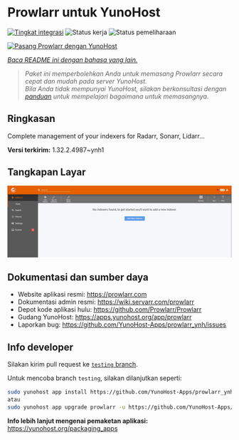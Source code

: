 <!--
N.B.: README ini dibuat secara otomatis oleh <https://github.com/YunoHost/apps/tree/master/tools/readme_generator>
Ini TIDAK boleh diedit dengan tangan.
-->

# Prowlarr untuk YunoHost

[![Tingkat integrasi](https://apps.yunohost.org/badge/integration/prowlarr)](https://ci-apps.yunohost.org/ci/apps/prowlarr/)
![Status kerja](https://apps.yunohost.org/badge/state/prowlarr)
![Status pemeliharaan](https://apps.yunohost.org/badge/maintained/prowlarr)

[![Pasang Prowlarr dengan YunoHost](https://install-app.yunohost.org/install-with-yunohost.svg)](https://install-app.yunohost.org/?app=prowlarr)

*[Baca README ini dengan bahasa yang lain.](./ALL_README.md)*

> *Paket ini memperbolehkan Anda untuk memasang Prowlarr secara cepat dan mudah pada server YunoHost.*  
> *Bila Anda tidak mempunyai YunoHost, silakan berkonsultasi dengan [panduan](https://yunohost.org/install) untuk mempelajari bagaimana untuk memasangnya.*

## Ringkasan

Complete management of your indexers for Radarr, Sonarr, Lidarr...

**Versi terkirim:** 1.32.2.4987~ynh1

## Tangkapan Layar

![Tangkapan Layar pada Prowlarr](./doc/screenshots/screenshot.jpg)

## Dokumentasi dan sumber daya

- Website aplikasi resmi: <https://prowlarr.com>
- Dokumentasi admin resmi: <https://wiki.servarr.com/prowlarr>
- Depot kode aplikasi hulu: <https://github.com/Prowlarr/Prowlarr>
- Gudang YunoHost: <https://apps.yunohost.org/app/prowlarr>
- Laporkan bug: <https://github.com/YunoHost-Apps/prowlarr_ynh/issues>

## Info developer

Silakan kirim pull request ke [`testing` branch](https://github.com/YunoHost-Apps/prowlarr_ynh/tree/testing).

Untuk mencoba branch `testing`, silakan dilanjutkan seperti:

```bash
sudo yunohost app install https://github.com/YunoHost-Apps/prowlarr_ynh/tree/testing --debug
atau
sudo yunohost app upgrade prowlarr -u https://github.com/YunoHost-Apps/prowlarr_ynh/tree/testing --debug
```

**Info lebih lanjut mengenai pemaketan aplikasi:** <https://yunohost.org/packaging_apps>
